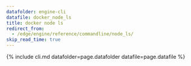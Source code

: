 ```yaml
---
datafolder: engine-cli
datafile: docker_node_ls
title: docker node ls
redirect_from:
  - /edge/engine/reference/commandline/node_ls/
skip_read_time: true
---
```

<!--
Sorry, but the contents of this page are automatically generated from
Docker's source code. If you want to suggest a change to the text that appears
here, you'll need to find the string by searching this repo:

https://github.com/docker/cli
-->
{% include cli.md datafolder=page.datafolder datafile=page.datafile %}
